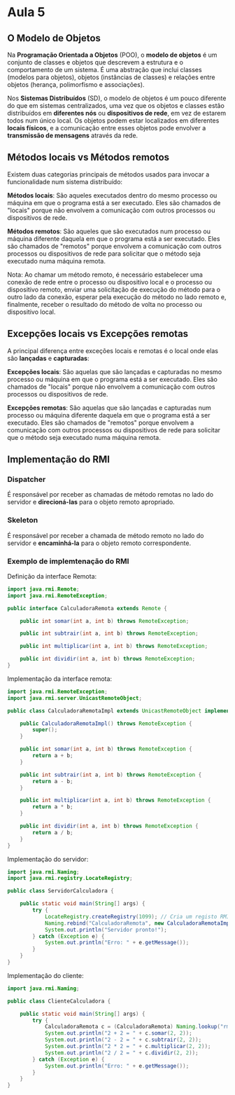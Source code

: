 # Aula 5

## O Modelo de Objetos
Na **Programação Orientada a Objetos** (POO), o **modelo de objetos** é um conjunto de classes e objetos que descrevem a estrutura e o comportamento de um sistema. É uma abstração que inclui classes (modelos para objetos), objetos (instâncias de classes) e relações entre objetos (herança, polimorfismo e associações).

Nos **Sistemas Distribuídos** (SD), o modelo de objetos é um pouco diferente do que em sistemas centralizados, uma vez que os objetos e classes estão distribuídos em **diferentes nós** ou **dispositivos de rede**, em vez de estarem todos num único local. Os objetos podem estar localizados em diferentes **locais físicos**, e a comunicação entre esses objetos pode envolver a **transmissão de mensagens** através da rede.

## Métodos locais vs Métodos remotos
Existem duas categorias principais de métodos usados para invocar a funcionalidade num sistema distribuído: 

**Métodos locais**: São aqueles executados dentro do mesmo processo ou máquina em que o programa está a ser executado. Eles são chamados de "locais" porque não envolvem a comunicação com outros processos ou dispositivos de rede.

**Métodos remotos**: São aqueles que são executados num processo ou máquina diferente daquela em que o programa está a ser executado. Eles são chamados de "remotos" porque envolvem a comunicação com outros processos ou dispositivos de rede para solicitar que o método seja executado numa máquina remota.

Nota: Ao chamar um método remoto, é necessário estabelecer uma conexão de rede entre o processo ou dispositivo local e o processo ou dispositivo remoto, enviar uma solicitação de execução do método para o outro lado da conexão, esperar pela execução do método no lado remoto e, finalmente, receber o resultado do método de volta no processo ou dispositivo local.

## Excepções locais vs Excepções remotas
A principal diferença entre exceções locais e remotas é o local onde elas são **lançadas** e **capturadas**:

**Excepções locais**: São aquelas que são lançadas e capturadas no mesmo processo ou máquina em que o programa está a ser executado. Eles são chamados de "locais" porque não envolvem a comunicação com outros processos ou dispositivos de rede.

**Excepções remotas**: São aquelas que são lançadas e capturadas num processo ou máquina diferente daquela em que o programa está a ser executado. Eles são chamados de "remotos" porque envolvem a comunicação com outros processos ou dispositivos de rede para solicitar que o método seja executado numa máquina remota.

## Implementação do RMI

### Dispatcher
É responsável por receber as chamadas de método remotas no lado do servidor e **direcioná-las** para o objeto remoto apropriado.

### Skeleton
É responsável por receber a chamada de método remoto no lado do servidor e **encaminhá-la** para o objeto remoto correspondente.

### Exemplo de implemtenação do RMI

Definição da interface Remota:
```java
import java.rmi.Remote;
import java.rmi.RemoteException;

public interface CalculadoraRemota extends Remote {

    public int somar(int a, int b) throws RemoteException;

    public int subtrair(int a, int b) throws RemoteException;

    public int multiplicar(int a, int b) throws RemoteException;

    public int dividir(int a, int b) throws RemoteException;
}
```
Implementação da interface remota:
```java
import java.rmi.RemoteException;
import java.rmi.server.UnicastRemoteObject;

public class CalculadoraRemotaImpl extends UnicastRemoteObject implements CalculadoraRemota {

    public CalculadoraRemotaImpl() throws RemoteException {
        super();
    }

    public int somar(int a, int b) throws RemoteException {
        return a + b;
    }

    public int subtrair(int a, int b) throws RemoteException {
        return a - b;
    }

    public int multiplicar(int a, int b) throws RemoteException {
        return a * b;
    }

    public int dividir(int a, int b) throws RemoteException {
        return a / b;
    }
}
```
Implementação do servidor:
```java
import java.rmi.Naming;
import java.rmi.registry.LocateRegistry;

public class ServidorCalculadora {

    public static void main(String[] args) {
        try {
            LocateRegistry.createRegistry(1099); // Cria um registo RMI na porta 1099
            Naming.rebind("CalculadoraRemota", new CalculadoraRemotaImpl());  // Associar o nome "CalculadoraRemota" ao objeto remoto
            System.out.println("Servidor pronto!");
        } catch (Exception e) {
            System.out.println("Erro: " + e.getMessage());
        }
    }
}
```
Implementação do cliente:
```java
import java.rmi.Naming;

public class ClienteCalculadora {

    public static void main(String[] args) {
        try {
            CalculadoraRemota c = (CalculadoraRemota) Naming.lookup("rmi://localhost/CalculadoraRemota"); // Obter a referência do objeto remoto
            System.out.println("2 + 2 = " + c.somar(2, 2));
            System.out.println("2 - 2 = " + c.subtrair(2, 2));
            System.out.println("2 * 2 = " + c.multiplicar(2, 2));
            System.out.println("2 / 2 = " + c.dividir(2, 2));
        } catch (Exception e) {
            System.out.println("Erro: " + e.getMessage());
        }
    }
}
```